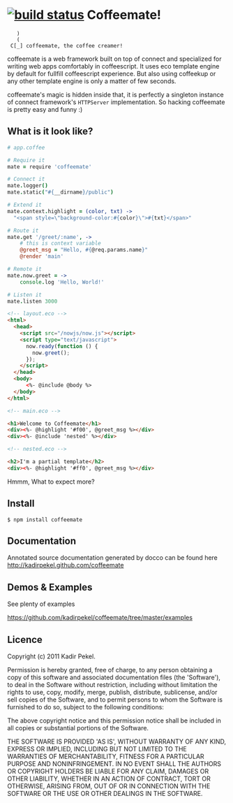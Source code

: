 [![build status](https://secure.travis-ci.org/kadirpekel/coffeemate.png)](http://travis-ci.org/kadirpekel/coffeemate)
Coffeemate!
===========
```
   )
   (
 C[_] coffeemate, the coffee creamer!
```
coffeemate is a web framework built on top of connect and specialized for writing web apps comfortably in coffeescript.
It uses eco template engine by default for fullfill coffeescript experience. But also using coffeekup or any other template engine is only a matter of few seconds.

coffeemate's magic is hidden inside that, it is perfectly a singleton instance of connect framework's `HTTPServer` implementation. So hacking coffeemate is pretty easy and funny :)


What is it look like?
---------------------

``` coffeescript
# app.coffee

# Require it
mate = require 'coffeemate'

# Connect it
mate.logger()
mate.static("#{__dirname}/public")

# Extend it
mate.context.highlight = (color, txt) ->
  "<span style=\"background-color:#{color}\">#{txt}</span>"

# Route it
mate.get '/greet/:name', ->
	# this is context variable
	@greet_msg = "Hello, #{@req.params.name}"
	@render 'main'

# Remote it
mate.now.greet = ->
	console.log 'Hello, World!'

# Listen it
mate.listen 3000
```

``` html
<!-- layout.eco -->
<html>
  <head>
    <script src="/nowjs/now.js"></script>
    <script type="text/javascript">
      now.ready(function () {
        now.greet();
      });
    </script>
  </head>
  <body>
      <%- @include @body %>
  </body>
</html>
```

``` html
<!-- main.eco -->

<h1>Welcome to Coffeemate</h1>
<div><%- @highlight '#f00', @greet_msg %></div>
<div><%- @include 'nested' %></div>
```

``` html
<!-- nested.eco -->

<h2>I'm a partial template</h2>
<div><%- @highlight '#ff0', @greet_msg %></div>
```

Hmmm, What to expect more?

Install
-------

```
$ npm install coffeemate
```

Documentation
-------------

Annotated source documentation generated by docco can be found here <http://kadirpekel.github.com/coffeemate>

Demos & Examples
----------------

See plenty of examples

<https://github.com/kadirpekel/coffeemate/tree/master/examples>

Licence
-------
Copyright (c) 2011 Kadir Pekel.

Permission is hereby granted, free of charge, to any person obtaining a copy of
this software and associated documentation files (the 'Software'), to deal in
the Software without restriction, including without limitation the rights to
use, copy, modify, merge, publish, distribute, sublicense, and/or sell copies of
the Software, and to permit persons to whom the Software is furnished to do so,
subject to the following conditions:

The above copyright notice and this permission notice shall be included in all
copies or substantial portions of the Software.

THE SOFTWARE IS PROVIDED 'AS IS', WITHOUT WARRANTY OF ANY KIND, EXPRESS OR
IMPLIED, INCLUDING BUT NOT LIMITED TO THE WARRANTIES OF MERCHANTABILITY, FITNESS
FOR A PARTICULAR PURPOSE AND NONINFRINGEMENT. IN NO EVENT SHALL THE AUTHORS OR
COPYRIGHT HOLDERS BE LIABLE FOR ANY CLAIM, DAMAGES OR OTHER LIABILITY, WHETHER
IN AN ACTION OF CONTRACT, TORT OR OTHERWISE, ARISING FROM, OUT OF OR IN
CONNECTION WITH THE SOFTWARE OR THE USE OR OTHER DEALINGS IN THE SOFTWARE.
